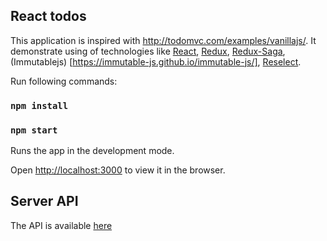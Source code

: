 ## React todos
This application is inspired with http://todomvc.com/examples/vanillajs/.  It demonstrate using of technologies like 
[React](https://reactjs.org/), [Redux](https://redux.js.org/), [Redux-Saga](https://redux-saga.js.org/), (Immutablejs) [https://immutable-js.github.io/immutable-js/], [Reselect](https://github.com/reduxjs/reselect).

Run following commands: 

### `npm install`

### `npm start`

Runs the app in the development mode.<br />

Open [http://localhost:3000](http://localhost:3000) to view it in the browser.

##  Server API
The API is available [here](https://github.com/morosystems/todo-be)

